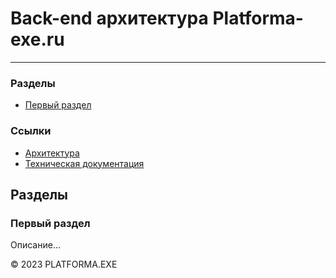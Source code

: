 # Back-end архитектура Platforma-exe.ru
<hr>

### Разделы
- [Первый раздел](#первый-раздел)

### Ссылки

- [Архитектура](../README.md)
- [Техническая документация](../../README.md)

## Разделы

### Первый раздел

Описание...


&copy; 2023 PLATFORMA.EXE